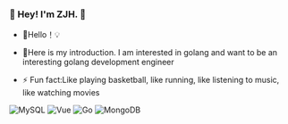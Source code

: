 ### 👋 Hey! I'm ZJH. 🐘
- 🔭Hello！💡

- 🤔Here is my introduction. I am interested in golang and want to be an interesting golang development engineer

- ⚡ Fun fact:Like playing basketball, like running, like listening to music, like watching movies

<!-- Markdown -->
<img alt="MySQL" src="https://img.shields.io/badge/-MySQL-0021F5?style=flat-square&logo=mysql&logoColor=white" />
<img alt="Vue" src="https://img.shields.io/badge/-VUE-EC4A3F?style=flat-square&logo=vue.js&logoColor=white" />
<img alt="Go" src="https://img.shields.io/badge/-Go-F7B93E?style=flat-square&logo=go&logoColor=white" />
<img alt="MongoDB" src="https://img.shields.io/badge/-MongoDB-13aa52?style=flat-square&logo=mongodb&logoColor=white" />


